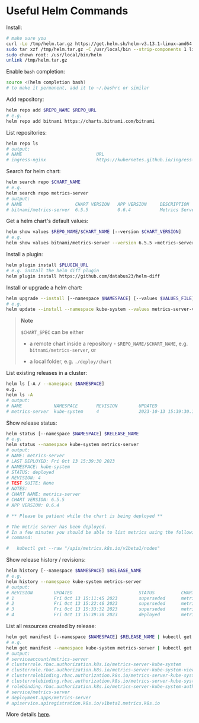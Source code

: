 # Useful Helm Commands

Install:

```sh
# make sure you 
curl -Lo /tmp/helm.tar.gz https://get.helm.sh/helm-v3.13.1-linux-amd64.tar.gz
sudo tar xzf /tmp/helm.tar.gz -C /usr/local/bin --strip-components 1 linux-amd64/helm
sudo chown root: /usr/local/bin/helm
unlink /tmp/helm.tar.gz
```

Enable `bash` completion:

```sh
source <(helm completion bash)
# to make it permanent, add it to ~/.bashrc or similar
```

Add repository:

```sh
helm repo add $REPO_NAME $REPO_URL
# e.g.
helm repo add bitnami https://charts.bitnami.com/bitnami
```

List repositories:

```sh
helm repo ls
# output:
# NAME                            URL
# ingress-nginx                   https://kubernetes.github.io/ingress-nginx
```

Search for helm chart:

```sh
helm search repo $CHART_NAME
# e.g.
helm search repo metrics-server
# output:
# NAME                    CHART VERSION   APP VERSION     DESCRIPTION
# bitnami/metrics-server  6.5.5           0.6.4           Metrics Server aggregates resource usage data, ...
```

Get a helm chart's default values:

```sh
helm show values $REPO_NAME/$CHART_NAME [--version $CHART_VERSION]
# e.g.
helm show values bitnami/metrics-server --version 6.5.5 >metrics-server-values-orig.yaml
```

Install a plugin:

```sh
helm plugin install $PLUGIN_URL
# e.g. install the helm diff plugin
helm plugin install https://github.com/databus23/helm-diff
```

Install or upgrade a helm chart:

```sh
helm upgrade --install [--namespace $NAMESPACE] [--values $VALUES_FILE] [--version $CHART_VERSION] $RELEASE_NAME $CHART_SPEC
# e.g.
helm update --install --namespace kube-system --values metrics-server-values.yaml --version 6.5.5 metrics-server bitnami/metrics-server
```

> **Note**
>
> `$CHART_SPEC` can be either
> - a remote chart inside a repository - `$REPO_NAME/$CHART_NAME`, e.g. `bitnami/metrics-server`, or
>
> - a local folder, e.g. `./deploy/chart`

List existing releases in a cluster:

```sh
helm ls [-A / --namespace $NAMESPACE]
e.g.
helm ls -A
# output:
# NAME            NAMESPACE       REVISION        UPDATED                                         STATUS          CHART                              APP VERSION
# metrics-server  kube-system     4               2023-10-13 15:39:30.177251569 +0000 UTC         deployed        metrics-server-6.5.5
```

Show release status:

```sh
helm status [--namespace $NAMESPACE] $RELEASE_NAME
# e.g.
helm status --namespace kube-system metrics-server
# output:
# NAME: metrics-server
# LAST DEPLOYED: Fri Oct 13 15:39:30 2023
# NAMESPACE: kube-system
# STATUS: deployed
# REVISION: 4
# TEST SUITE: None
# NOTES:
# CHART NAME: metrics-server
# CHART VERSION: 6.5.5
# APP VERSION: 0.6.4

# ** Please be patient while the chart is being deployed **

# The metric server has been deployed.
# In a few minutes you should be able to list metrics using the following
# command:

#   kubectl get --raw "/apis/metrics.k8s.io/v1beta1/nodes"
```

Show release history / revisions:

```sh
helm history [--namespace $NAMESPACE] $RELEASE_NAME
# e.g.
helm history --namespace kube-system metrics-server
# output:
# REVISION        UPDATED                         STATUS          CHART                   APP VERSION     DESCRIPTION
# 1               Fri Oct 13 15:11:45 2023        superseded      metrics-server-6.5.5    0.6.4           Install complete
# 2               Fri Oct 13 15:22:46 2023        superseded      metrics-server-6.5.5    0.6.4           Upgrade complete
# 3               Fri Oct 13 15:33:32 2023        superseded      metrics-server-6.5.5    0.6.4           Upgrade complete
# 4               Fri Oct 13 15:39:30 2023        deployed        metrics-server-6.5.5    0.6.4           Upgrade complete
```

List all resources created by release:

```sh
helm get manifest [--namespace $NAMESPACE] $RELEASE_NAME | kubectl get -f - -o name
# e.g.
helm get manifest --namespace kube-system metrics-server | kubectl get -f - -o name
# output:
# serviceaccount/metrics-server
# clusterrole.rbac.authorization.k8s.io/metrics-server-kube-system
# clusterrole.rbac.authorization.k8s.io/metrics-server-kube-system-view
# clusterrolebinding.rbac.authorization.k8s.io/metrics-server-kube-system-auth-delegator
# clusterrolebinding.rbac.authorization.k8s.io/metrics-server-kube-system
# rolebinding.rbac.authorization.k8s.io/metrics-server-kube-system-auth-reader
# service/metrics-server
# deployment.apps/metrics-server
# apiservice.apiregistration.k8s.io/v1beta1.metrics.k8s.io
```

More details [here](https://helm.sh/docs/helm/helm/).
